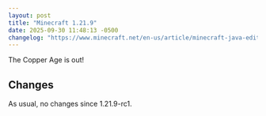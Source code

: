 ```yaml
---
layout: post
title: "Minecraft 1.21.9"
date: 2025-09-30 11:48:13 -0500
changelog: "https://www.minecraft.net/en-us/article/minecraft-java-edition-1-21-9"
---
```


The Copper Age is out!

## Changes

As usual, no changes since 1.21.9-rc1.

